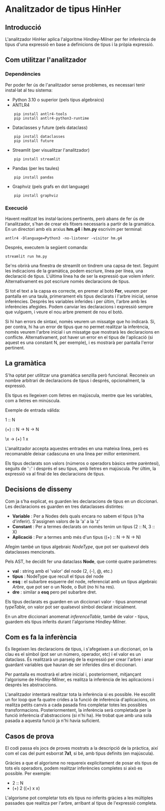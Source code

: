 # Analitzador de tipus HinHer

## Introducció

L'analitzador HinHer aplica l'algoritme Hindley-Milner per fer inferència de tipus d'una expressió en base a definicions de tipus i la pròpia expressió.


## Com utilitzar l'analitzador


### Dependències

Per poder fer ús de l'analitzador sense problemes, es necessari tenir instal·lat al teu sistema:

* Python 3.10 o superior (pels tipus algebraics)
* ANTLR4
```console
	pip install antlr4-tools
	pip install antlr4-python3-runtime
```
* Dataclasses y future (pels dataclass)
```console
	pip install dataclasses
	pip install future
```
* Streamlit (per visualitzar l'analitzador)
```console
	pip install streamlit
```
* Pandas (per les taules)
```console
	pip install pandas
```
* Graphviz (pels grafs en dot language)
```console
	pip install graphviz
```

### Execució

Havent realitzat les instal·lacions pertinents, però abans de fer ús de l'analitzador, s'han de crear els fitxers necessaris a partir de la gramàtica. En un directori amb els arxius <b>hm.g4</b> i <b>hm.py</b> escrivim per terminal:

```console
antlr4 -Dlanguage=Python3 -no-listener -visitor hm.g4
```

Després, executem la següent comanda:

```console
streamlit run hm.py
```

Se'ns obrirà una finestra de streamlit on tindrem una capsa de text. Seguint les indicacions de la gramàtica, podem escriure, línea per línea, una declaració de tipus. L'última línea ha de ser la expressió que volem inferir. Alternativament es pot escriure nomès declaracions de tipus. 

Si tot el text a la capsa es correcte, en premer al botó <b>Fer</b>, veurem per pantalla en una taula, primerament els tipus declarats i l'arbre inicial, sense inferències. Desprès les variables inferides i per últim, l'arbre amb les inferències afegides. Podem canviar les declaracions i expressió sempre que vulguem, i veure el nou arbre prement de nou el botó.

Si hi han errors de sintaxi, nomès veurem un missatge que ho indicarà. Si, per contra, hi ha un error de tipus que no permet realitzar la inferència, nomès veurem l'arbre inicial i un missatge que mostrarà les declaracions en conflicte. Alternativament, pot haver un error en el tipus de l'aplicació (si aquest es una constant N, per exemple), i es mostrarà per pantalla l'error pertinent.


## La gramàtica

S'ha optat per utilitzar una gramàtica senzilla però funcional. Reconeix un nombre arbitrari de declaracions de tipus i després, opcionalment, la expressió.

Els tipus es llegeixen com lletres en majúscula, mentre que les variables, com a lletres en minúscula.

Exemple de entrada válida:

1 :: N

(+) :: N -> N -> N

\x -> (+) 1 x

L'analitzador accepta aquestes entrades en una mateixa línea, però es recomanable deixar cadascuna en una línea per millor enteniment.

Els tipus declarats son valors (números o operadors bàsics entre parèntesi), seguits de '::' i després el seu tipus, amb lletres en majúscula. Per últim, la expressió va al final de les declaracions de tipus.


## Decisions de disseny

Com ja s'ha explicat, es guarden les declaracions de tipus en un diccionari. Les declaracions es guarden en tres dataclasses distintes:

* <b>Variable</b> : Per a Nodes dels quals encara no sabem el tipus (s'ha d'inferir). S'assignen valors de la 'a' a la 'z'
* <b>Constant</b> : Per a termes declarats on nomès tenim un tipus (2 :: N, 3 :: X)
* <b>Aplicació</b> : Per a termes amb més d'un tipus ((+) :: N -> N -> N)

Afegim també un tipus algebraic <em>NodeType</em>, que pot ser qualsevol dels dataclasses mencionats.

Pels AST, he decidit fer una dataclass <b>Node</b>, que conté quatre paràmetres:

* <b>val</b> : string amb el 'valor' del node (2, (-), @, etc.)
* <b>tipus</b> : NodeType que recull el tipus del node
* <b> esq</b> : el subarbre esquerre del node, referenciat amb un tipus algebraic <em>Arbre</em>, que pot ser o un Node, o Buit (no hi ha res).
* <b>dre</b> : similar a <b>esq</b> pero pel subarbre dret.


Els tipus declarats es guarden en un diccionari valor - tipus anomenat _typeTable_, on valor pot ser qualsevol símbol declarat inicialment. 

En un altre diccionari anomenat _inferenceTable_, també de valor - tipus, guardem els tipus inferits durant l'algorisme Hindley-Milner.

## Com es fa la inferència

És llegeixen les declaracions de tipus, i s'afegeixen a un diccionari, on la clau es el símbol (pot ser un número, operador, etc) i el valor es un dataclass. És realitzarà un parseig de la expressió per crear l'arbre i anar guardant variables que hauran de ser inferides dins el diccionari.

Per pantalla es mostrarà el arbre inicial i, posteriorment, mitjançant l'algorisme de Hindley-Milner, es realitza la inferència de les aplicacions i després les abstraccions.

L'analitzador intentarà realitzar tota la inferència si es possible. He escollit un for loop que fa quatre crides a la funció de inferència d'aplicacions, on realitza petits canvis a cada pasada fins completar totes les possibles transformacions. Posteriormentent, la inferència serà completada per la funció inferència d'abstraccions (si n'hi ha). He trobat que amb una sola pasada a aquesta funció ja n'hi havia suficient.

## Casos de prova

El codi passa els jocs de proves mostrats a la descripció de la pràctica, així com el cas del punt esborrat __7a1__, si bé, amb tipus definits (en majúscula).

Gràcies a que el algorisme no requereix explicitament de posar els tipus de tots els operadors, podem realitzar inferències completes si això es possible. Per exemple:

+ 2 :: N
+ (+) 2 ((+) x x)

L'algorisme pot completar tots els tipus no inferits gràcies a les múltiples passades que realitza per l'arbre, arribant al tipus de l'expressió completa.